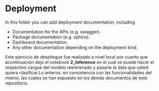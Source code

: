 # Deployment

In this folder you can add deployment documentation, including

* Documentation for the APIs (e.g. swagger).
* Package documentation (e.g. sphinx).
* Dashboard documentation.
* Any other documentation depending on the deployment kind.

Este ejercicio  de despliegue  fue realizado a nivel local por cuanto que acontinuación dejo el notebook **2_Inference**  en el cual se puede hacer el respectivo cargue del modelo reentrenado y pasarle la data que usted quiera clasificar.Lo anterior,  en consistencia con las funcionalidades del mismo, las cuales se han expuesto en los demás documentos de este repositorio. 

